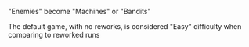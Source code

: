 "Enemies" become "Machines" or "Bandits"

The default game, with no reworks, is considered "Easy" difficulty when comparing to reworked runs